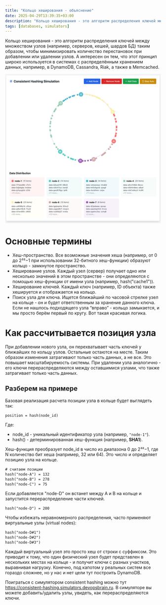 ```yaml
---
title: "Кольцо хеширования - объяснение"
date: 2025-04-29T13:39:35+03:00
description: "Кольцо хеширования - это алгоритм распределения ключей между множеством узлов (например, серверов, кешей, шардов БД) таким образом, чтобы минимизировать количество перестановок при добавлении или удалении узлов. А интересен он тем, что этот принцип широко используется в системах с распределённым хранением данных, например, в DynamoDB, Cassandra, Riak, а также в Memcached."
tags: [databases, simulators]
---
```


Кольцо хеширования - это алгоритм распределения ключей между множеством узлов (например, серверов, кешей, шардов БД) таким образом, чтобы минимизировать количество перестановок при добавлении или удалении узлов. А интересен он тем, что этот принцип широко используется в системах с распределённым хранением данных, например, в DynamoDB, Cassandra, Riak, а также в Memcached.

![Image alt](images/simulator.jpg)

# Основные термины

- Хеш-пространство. Все возможные значения хеша (например, от 0 до 2³²−1 при использовании 32-битного хеш-функции) образуют кольцо - замкнутое пространство.
- Хеширование узлов. Каждый узел (сервер) получает одно или несколько значений в этом пространстве - они определяются с помощью хеш-функции от имени узла (например, hash("cache1")).
- Хеширование ключей. Каждый ключ (например, ID объекта) также хешируется и отображается на кольцо.
- Поиск узла для ключа. Ищется ближайший по часовой стрелке узел на кольце - он и будет ответственным за хранение данного ключа. Если не нашлось подходящего узла “вправо” - кольцо замыкается, и мы просто берём первый по кругу. Вот такая красивая логика.

# Как рассчитывается позиция узла

При добавлении нового узла, он перехватывает часть ключей у ближайших по кольцу узлов. Остальные остаются на месте. Таким образом изменения затрагивают только часть данных, а не все. Это повышает масштабируемость системы. При удалении узла аналогично - его ключи перераспределяются между оставшимися узлами, что также затрагивает только часть данных.


## Разберем на примере
Базовая реализация расчета позиции узла в кольце будет выглядеть так:

```
position = hash(node_id)
```

Где:
- node_id - уникальный идентификатор узла (например, `"node-1"`).
- hash() - детерминированная хеш-функция (например, **SHA1**).

Хеш-функция преобразует node_id в число из диапазона 0 до 2³²−1, где N  количество бит хеша (например, 32 или 64). Это число и определяет позицию узла на кольце.

```
# считаем позиции
hash("node-A") = 132
hash("node-B") = 278
hash("node-C") = 75
```

Если добавляется "node-D" он встанет между A и B на кольце и запустится перераспределение части ключей.

```
hash("node-D") = 200
```

Чтобы избежать неравномерного распределения, часто применяют виртуальные узлы (virtual nodes):

```
hash("node-D#1")
hash("node-D#2")
hash("node-D#3")
```

Каждый виртуальный узел это просто хеш от строки с суффиксом. Это приводит к тому, что один физический узел будет представлен в нескольких местах на кольце - и получит ключи с разных участков, выравнивая нагрузку. Конечно, под капотом у реальных систем все гораздо сложнее, но у нас и нет цели тут построить DynamoDB. 

Поиграться с симулятором consistent hashing можно тут https://consistent-hashing.simulators.devopsbrain.ru. В симуляторе вы можете добавить/удалить узлы, увидеть, как перераспределяются ключи. 
